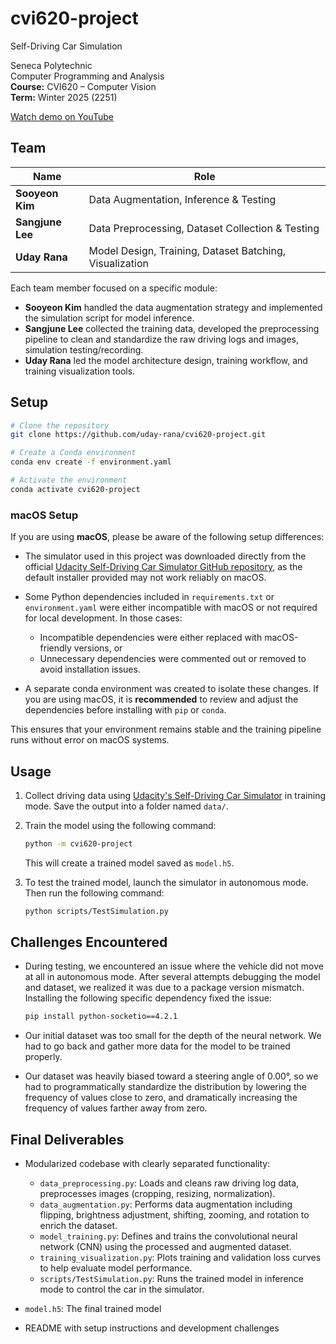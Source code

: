# cvi620-project

Self-Driving Car Simulation

Seneca Polytechnic  
Computer Programming and Analysis  
**Course:** CVI620 – Computer Vision  
**Term:** Winter 2025 (2251)

[Watch demo on YouTube](https://youtu.be/JOZqNO-JRSc)

## Team

| Name             | Role                                                    |
| ---------------- | ------------------------------------------------------- |
| **Sooyeon Kim**  | Data Augmentation, Inference & Testing                  |
| **Sangjune Lee** | Data Preprocessing, Dataset Collection & Testing        |
| **Uday Rana**    | Model Design, Training, Dataset Batching, Visualization |

Each team member focused on a specific module:

- **Sooyeon Kim** handled the data augmentation strategy and implemented the simulation script for model inference.
- **Sangjune Lee** collected the training data, developed the preprocessing pipeline to clean and standardize the raw driving logs and images, simulation testing/recording.
- **Uday Rana** led the model architecture design, training workflow, and training visualization tools.

## Setup

```sh
# Clone the repository
git clone https://github.com/uday-rana/cvi620-project.git

# Create a Conda environment
conda env create -f environment.yaml

# Activate the environment
conda activate cvi620-project
```

### macOS Setup

If you are using **macOS**, please be aware of the following setup differences:

- The simulator used in this project was downloaded directly from the official [Udacity Self-Driving Car Simulator GitHub repository](https://github.com/udacity/self-driving-car-sim), as the default installer provided may not work reliably on macOS.

- Some Python dependencies included in `requirements.txt` or `environment.yaml` were either incompatible with macOS or not required for local development. In those cases:

  - Incompatible dependencies were either replaced with macOS-friendly versions, or
  - Unnecessary dependencies were commented out or removed to avoid installation issues.

- A separate conda environment was created to isolate these changes. If you are using macOS, it is **recommended** to review and adjust the dependencies before installing with `pip` or `conda`.

This ensures that your environment remains stable and the training pipeline runs without error on macOS systems.

## Usage

1. Collect driving data using [Udacity's Self-Driving Car Simulator](https://github.com/udacity/self-driving-car-sim) in training mode. Save the output into a folder named `data/`.

2. Train the model using the following command:

   ```sh
   python -m cvi620-project
   ```

   This will create a trained model saved as `model.h5`.

3. To test the trained model, launch the simulator in autonomous mode. Then run the following command:

   ```sh
   python scripts/TestSimulation.py
   ```

## Challenges Encountered

- During testing, we encountered an issue where the vehicle did not move at all in autonomous mode.
  After several attempts debugging the model and dataset, we realized it was due to a package version mismatch.
  Installing the following specific dependency fixed the issue:

  ```sh
  pip install python-socketio==4.2.1
  ```

- Our initial dataset was too small for the depth of the neural network. We had to go back and gather more data for the model to be trained properly.

- Our dataset was heavily biased toward a steering angle of 0.00°, so we had to programmatically standardize the distribution by lowering the frequency of values close to zero, and dramatically increasing the frequency of values farther away from zero.

## Final Deliverables

- Modularized codebase with clearly separated functionality:

  - `data_preprocessing.py`: Loads and cleans raw driving log data, preprocesses images (cropping, resizing, normalization).
  - `data_augmentation.py`: Performs data augmentation including flipping, brightness adjustment, shifting, zooming, and rotation to enrich the dataset.
  - `model_training.py`: Defines and trains the convolutional neural network (CNN) using the processed and augmented dataset.
  - `training_visualization.py`: Plots training and validation loss curves to help evaluate model performance.
  - `scripts/TestSimulation.py`: Runs the trained model in inference mode to control the car in the simulator.

- `model.h5`: The final trained model

- README with setup instructions and development challenges
